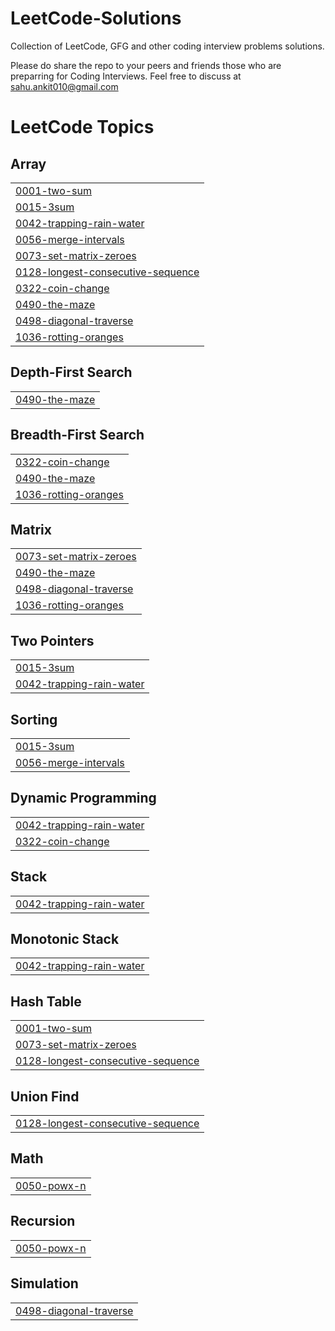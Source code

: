 # LeetCode-Solutions
Collection of LeetCode, GFG and other coding interview problems solutions.

Please do share the repo to your peers and friends those who are preparring for Coding Interviews.
Feel free to discuss at sahu.ankit010@gmail.com

<!---LeetCode Topics Start-->
# LeetCode Topics
## Array
|  |
| ------- |
| [0001-two-sum](https://github.com/sahuankit010/LeetCode-Solutions/tree/master/0001-two-sum) |
| [0015-3sum](https://github.com/sahuankit010/LeetCode-Solutions/tree/master/0015-3sum) |
| [0042-trapping-rain-water](https://github.com/sahuankit010/LeetCode-Solutions/tree/master/0042-trapping-rain-water) |
| [0056-merge-intervals](https://github.com/sahuankit010/LeetCode-Solutions/tree/master/0056-merge-intervals) |
| [0073-set-matrix-zeroes](https://github.com/sahuankit010/LeetCode-Solutions/tree/master/0073-set-matrix-zeroes) |
| [0128-longest-consecutive-sequence](https://github.com/sahuankit010/LeetCode-Solutions/tree/master/0128-longest-consecutive-sequence) |
| [0322-coin-change](https://github.com/sahuankit010/LeetCode-Solutions/tree/master/0322-coin-change) |
| [0490-the-maze](https://github.com/sahuankit010/LeetCode-Solutions/tree/master/0490-the-maze) |
| [0498-diagonal-traverse](https://github.com/sahuankit010/LeetCode-Solutions/tree/master/0498-diagonal-traverse) |
| [1036-rotting-oranges](https://github.com/sahuankit010/LeetCode-Solutions/tree/master/1036-rotting-oranges) |
## Depth-First Search
|  |
| ------- |
| [0490-the-maze](https://github.com/sahuankit010/LeetCode-Solutions/tree/master/0490-the-maze) |
## Breadth-First Search
|  |
| ------- |
| [0322-coin-change](https://github.com/sahuankit010/LeetCode-Solutions/tree/master/0322-coin-change) |
| [0490-the-maze](https://github.com/sahuankit010/LeetCode-Solutions/tree/master/0490-the-maze) |
| [1036-rotting-oranges](https://github.com/sahuankit010/LeetCode-Solutions/tree/master/1036-rotting-oranges) |
## Matrix
|  |
| ------- |
| [0073-set-matrix-zeroes](https://github.com/sahuankit010/LeetCode-Solutions/tree/master/0073-set-matrix-zeroes) |
| [0490-the-maze](https://github.com/sahuankit010/LeetCode-Solutions/tree/master/0490-the-maze) |
| [0498-diagonal-traverse](https://github.com/sahuankit010/LeetCode-Solutions/tree/master/0498-diagonal-traverse) |
| [1036-rotting-oranges](https://github.com/sahuankit010/LeetCode-Solutions/tree/master/1036-rotting-oranges) |
## Two Pointers
|  |
| ------- |
| [0015-3sum](https://github.com/sahuankit010/LeetCode-Solutions/tree/master/0015-3sum) |
| [0042-trapping-rain-water](https://github.com/sahuankit010/LeetCode-Solutions/tree/master/0042-trapping-rain-water) |
## Sorting
|  |
| ------- |
| [0015-3sum](https://github.com/sahuankit010/LeetCode-Solutions/tree/master/0015-3sum) |
| [0056-merge-intervals](https://github.com/sahuankit010/LeetCode-Solutions/tree/master/0056-merge-intervals) |
## Dynamic Programming
|  |
| ------- |
| [0042-trapping-rain-water](https://github.com/sahuankit010/LeetCode-Solutions/tree/master/0042-trapping-rain-water) |
| [0322-coin-change](https://github.com/sahuankit010/LeetCode-Solutions/tree/master/0322-coin-change) |
## Stack
|  |
| ------- |
| [0042-trapping-rain-water](https://github.com/sahuankit010/LeetCode-Solutions/tree/master/0042-trapping-rain-water) |
## Monotonic Stack
|  |
| ------- |
| [0042-trapping-rain-water](https://github.com/sahuankit010/LeetCode-Solutions/tree/master/0042-trapping-rain-water) |
## Hash Table
|  |
| ------- |
| [0001-two-sum](https://github.com/sahuankit010/LeetCode-Solutions/tree/master/0001-two-sum) |
| [0073-set-matrix-zeroes](https://github.com/sahuankit010/LeetCode-Solutions/tree/master/0073-set-matrix-zeroes) |
| [0128-longest-consecutive-sequence](https://github.com/sahuankit010/LeetCode-Solutions/tree/master/0128-longest-consecutive-sequence) |
## Union Find
|  |
| ------- |
| [0128-longest-consecutive-sequence](https://github.com/sahuankit010/LeetCode-Solutions/tree/master/0128-longest-consecutive-sequence) |
## Math
|  |
| ------- |
| [0050-powx-n](https://github.com/sahuankit010/LeetCode-Solutions/tree/master/0050-powx-n) |
## Recursion
|  |
| ------- |
| [0050-powx-n](https://github.com/sahuankit010/LeetCode-Solutions/tree/master/0050-powx-n) |
## Simulation
|  |
| ------- |
| [0498-diagonal-traverse](https://github.com/sahuankit010/LeetCode-Solutions/tree/master/0498-diagonal-traverse) |
<!---LeetCode Topics End-->
